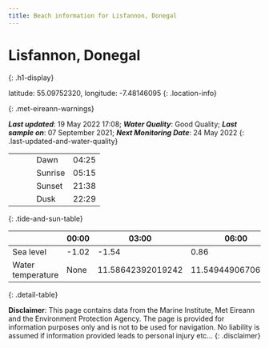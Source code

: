 ```yaml
---
title: Beach information for Lisfannon, Donegal
---
```

# Lisfannon, Donegal 
{: .h1-display}

latitude: 55.09752320, longitude: -7.48146095
{: .location-info}


{: .met-eireann-warnings}

___Last updated___: 19 May 2022 17:08; ___Water Quality___: Good Quality;
___Last sample on___: 07 September 2021; ___Next Monitoring Date___: 24 May 2022
{: .last-updated-and-water-quality}

|   |   |   |   |   |
|---|---|---|---|---|
|   |   |   | Dawn  | 04:25 |
|   |   |   | Sunrise  | 05:15 |
|   |   |   | Sunset  | 21:38 |
|   |   |   | Dusk  | 22:29 |
{: .tide-and-sun-table}

<div></div>

| | 00:00 | 03:00 | 06:00 | 09:00 | 12:00 | 15:00 | 18:00 | 21:00 |
|---|---|---|---|---|---|---|---|---|
| Sea level | -1.02 | -1.54 | 0.86 | 1.37| -0.82 | -1.58 | 0.76 | 1.74 |
| Water temperature | None | 11.58642392019242 | 11.549449067068682 | 11.570381714399932 | 11.655261811815107 | 11.816341601944892 | 11.872633748126312 | 11.851029217152515 |
{: .detail-table}

__Disclaimer__: This page contains data from the Marine Institute,
Met Eireann and the Environment Protection Agency. The page is provided for
information purposes only and is not to be used for navigation. No liability
is assumed if information provided leads to personal injury etc...
{: .disclaimer}